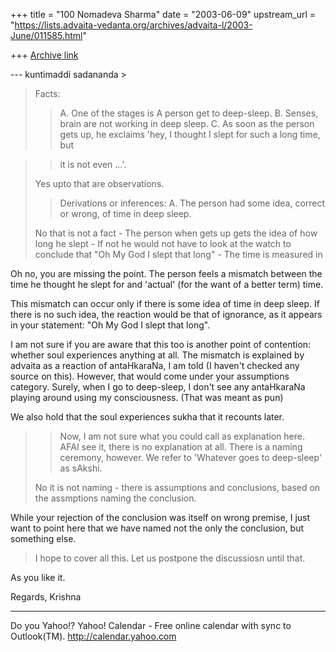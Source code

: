 +++
title = "100 Nomadeva Sharma"
date = "2003-06-09"
upstream_url = "https://lists.advaita-vedanta.org/archives/advaita-l/2003-June/011585.html"

+++
[Archive link](https://lists.advaita-vedanta.org/archives/advaita-l/2003-June/011585.html)


--- kuntimaddi sadananda <kuntimaddisada at yahoo.com> >
> Facts:
> > A. One of the stages is A person get to
> > deep-sleep.
> > B. Senses, brain are not working in deep sleep.
> > C. As soon as the person gets up, he exclaims
> > 'hey, I  thought I slept for such a long time, but

> > it is not even ...'.
> 
> Yes upto that are observations. 
> 
>  
> > Derivations or inferences:
> > A. The person had some idea, correct or wrong, of
> > time  in deep sleep.
> 
> No that is not a fact - The person when gets up gets
> the idea of how long he slept - If not he would not
> have to look at the watch to conclude that "Oh My 
> God I slept that long" - The time is measured in

Oh no, you are missing the point. The person feels a
mismatch between the time he thought he slept for and
'actual' (for the want of a better term) time. 

This mismatch can occur only if there is some idea of
time in deep sleep. If there is no such idea, the
reaction would be that of ignorance, as it appears in
your statement: "Oh My God I slept that long".

I am not sure if you are aware that this too is
another point of contention: whether soul experiences
anything at all. The mismatch is explained by advaita
as a reaction of antaHkaraNa, I am told (I haven't
checked any source on this). However, that would come
under your assumptions category. Surely, when I go to
deep-sleep, I don't see any antaHkaraNa playing around
using my consciousness. (That was meant as pun)

We also hold that the soul experiences sukha that it
recounts later.


> > Now, I am not sure what you could call as
> > explanation  here. AFAI see it, there is no 
> > explanation at all.
> > There is a naming ceremony, however. We refer to
> > 'Whatever goes to deep-sleep' as sAkshi.
> >
> 
> No it is not naming - there is assumptions and
> conclusions,  based on the assmptions naming the 
> conclusion.  

While your rejection of the conclusion was itself on
wrong premise, I just want to point here that we have
named not the only the conclusion, but something else.

> I hope to cover all this. Let us postpone the
> discussiosn until that. 

As you like it.

Regards,
Krishna




__________________________________
Do you Yahoo!?
Yahoo! Calendar - Free online calendar with sync to Outlook(TM).
http://calendar.yahoo.com

